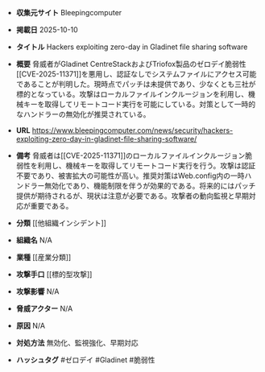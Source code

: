- **収集元サイト**
Bleepingcomputer

- **掲載日**
2025-10-10

- **タイトル**
Hackers exploiting zero-day in Gladinet file sharing software

- **概要**
脅威者がGladinet CentreStackおよびTriofox製品のゼロデイ脆弱性[[CVE-2025-11371]]を悪用し、認証なしでシステムファイルにアクセス可能であることが判明した。現時点でパッチは未提供であり、少なくとも三社が標的となっている。攻撃はローカルファイルインクルージョンを利用し、機械キーを取得してリモートコード実行を可能にしている。対策として一時的なハンドラーの無効化が推奨されている。

- **URL**
https://www.bleepingcomputer.com/news/security/hackers-exploiting-zero-day-in-gladinet-file-sharing-software/

- **備考**
脅威者は[[CVE-2025-11371]]のローカルファイルインクルージョン脆弱性を利用し、機械キーを取得してリモートコード実行を行う。攻撃は認証不要であり、被害拡大の可能性が高い。推奨対策はWeb.config内の一時ハンドラー無効化であり、機能制限を伴うが効果的である。将来的にはパッチ提供が期待されるが、現状は注意が必要である。攻撃者の動向監視と早期対応が重要である。

- **分類**
[[他組織インシデント]]

- **組織名**
N/A

- **業種**
[[産業分類]]

- **攻撃手口**
[[標的型攻撃]]

- **攻撃影響**
N/A

- **脅威アクター**
N/A

- **原因**
N/A

- **対処方法**
無効化、監視強化、早期対応

- **ハッシュタグ**
#ゼロデイ #Gladinet #脆弱性
